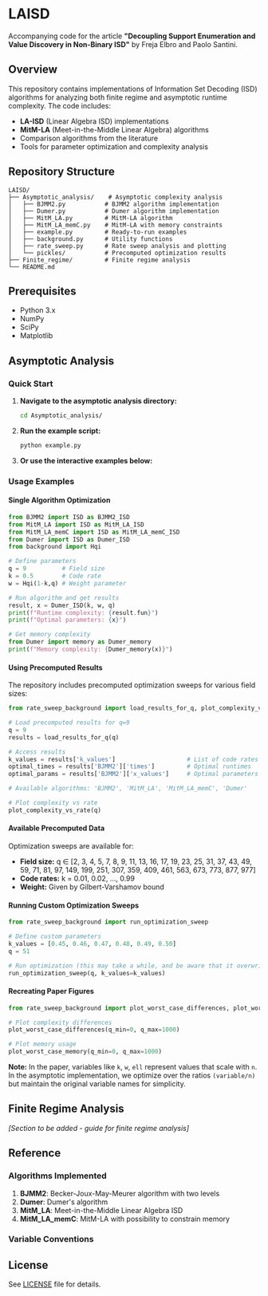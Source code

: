 # LAISD

Accompanying code for the article **"Decoupling Support Enumeration and Value Discovery in Non-Binary ISD"** by Freja Elbro and Paolo Santini.

## Overview

This repository contains implementations of Information Set Decoding (ISD) algorithms for analyzing both finite regime and asymptotic runtime complexity. The code includes:

- **LA-ISD** (Linear Algebra ISD) implementations
- **MitM-LA** (Meet-in-the-Middle Linear Algebra) algorithms  
- Comparison algorithms from the literature
- Tools for parameter optimization and complexity analysis

## Repository Structure

```
LAISD/
├── Asymptotic_analysis/    # Asymptotic complexity analysis
│   ├── BJMM2.py           # BJMM2 algorithm implementation
│   ├── Dumer.py           # Dumer algorithm implementation  
│   ├── MitM_LA.py         # MitM-LA algorithm
│   ├── MitM_LA_memC.py    # MitM-LA with memory constraints
│   ├── example.py         # Ready-to-run examples
│   ├── background.py      # Utility functions
│   ├── rate_sweep.py      # Rate sweep analysis and plotting
│   └── pickles/           # Precomputed optimization results
├── Finite_regime/         # Finite regime analysis
└── README.md
```

## Prerequisites

- Python 3.x
- NumPy
- SciPy
- Matplotlib


## Asymptotic Analysis

### Quick Start

1. **Navigate to the asymptotic analysis directory:**
   ```bash
   cd Asymptotic_analysis/
   ```

2. **Run the example script:**
   ```python
   python example.py
   ```

3. **Or use the interactive examples below:**

### Usage Examples

#### Single Algorithm Optimization

```python
from BJMM2 import ISD as BJMM2_ISD
from MitM_LA import ISD as MitM_LA_ISD
from MitM_LA_memC import ISD as MitM_LA_memC_ISD
from Dumer import ISD as Dumer_ISD
from background import Hqi

# Define parameters
q = 9          # Field size
k = 0.5        # Code rate
w = Hqi(1-k,q) # Weight parameter

# Run algorithm and get results
result, x = Dumer_ISD(k, w, q)
print(f"Runtime complexity: {result.fun}")
print(f"Optimal parameters: {x}")

# Get memory complexity
from Dumer import memory as Dumer_memory
print(f"Memory complexity: {Dumer_memory(x)}")
```

#### Using Precomputed Results

The repository includes precomputed optimization sweeps for various field sizes:

```python
from rate_sweep_background import load_results_for_q, plot_complexity_vs_rate

# Load precomputed results for q=9
q = 9
results = load_results_for_q(q)

# Access results
k_values = results['k_values']                    # List of code rates
optimal_times = results['BJMM2']['times']         # Optimal runtimes
optimal_params = results['BJMM2']['x_values']     # Optimal parameters

# Available algorithms: 'BJMM2', 'MitM_LA', 'MitM_LA_memC', 'Dumer'

# Plot complexity vs rate
plot_complexity_vs_rate(q)
```

#### Available Precomputed Data

Optimization sweeps are available for:
- **Field size:** q ∈ [2, 3, 4, 5, 7, 8, 9, 11, 13, 16, 17, 19, 23, 25, 31, 37, 43, 49, 59, 71, 81, 97, 149, 199, 251, 307, 359, 409, 461, 563, 673, 773, 877, 977]
- **Code rates:** k = 0.01, 0.02, ..., 0.99
- **Weight:** Given by Gilbert-Varshamov bound

#### Running Custom Optimization Sweeps

```python
from rate_sweep_background import run_optimization_sweep

# Define custom parameters
k_values = [0.45, 0.46, 0.47, 0.48, 0.49, 0.50]
q = 51

# Run optimization (this may take a while, and be aware that it overwrites any other data saved for the selected q-value)
run_optimization_sweep(q, k_values=k_values)
```

#### Recreating Paper Figures

```python
from rate_sweep_background import plot_worst_case_differences, plot_worst_case_memory

# Plot complexity differences
plot_worst_case_differences(q_min=0, q_max=1000)

# Plot memory usage
plot_worst_case_memory(q_min=0, q_max=1000)
```

**Note:** In the paper, variables like `k`, `w`, `ell` represent values that scale with `n`. In the asymptotic implementation, we optimize over the ratios `(variable/n)` but maintain the original variable names for simplicity.





## Finite Regime Analysis

*[Section to be added - guide for finite regime analysis]*

## Reference

### Algorithms Implemented

1. **BJMM2**: Becker-Joux-May-Meurer algorithm with two levels
2. **Dumer**: Dumer's algorithm
3. **MitM_LA**: Meet-in-the-Middle Linear Algebra ISD
4. **MitM_LA_memC**: MitM-LA with possibility to constrain memory

### Variable Conventions



## License

See [LICENSE](LICENSE) file for details.

